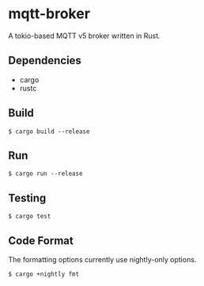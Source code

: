mqtt-broker
===========

A tokio-based MQTT v5 broker written in Rust.

Dependencies
------------
- cargo
- rustc

Build
-----
    $ cargo build --release

Run
---
	$ cargo run --release

Testing
-------

	$ cargo test

Code Format
-----------
The formatting options currently use nightly-only options.

    $ cargo +nightly fmt
